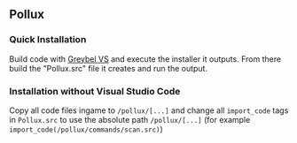 ## Pollux
### Quick Installation

Build code with [Greybel VS](https://github.com/ayecue/greybel-vs) and execute the installer it outputs. From there build the "Pollux.src" file it creates and run the output.
### Installation without Visual Studio Code

Copy all code files ingame to `/pollux/[...]` and change all `import_code` tags in `Pollux.src` to use the absolute path `/pollux/[...]` (for example `import_code(/pollux/commands/scan.src)`)
